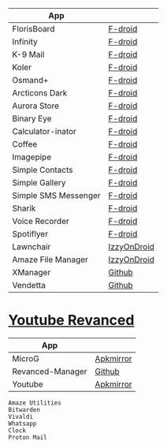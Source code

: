 |App||
|-|-|
|FlorisBoard|[F-droid](https://f-droid.org/en/packages/dev.patrickgold.florisboard/)|
|Infinity|[F-droid](https://f-droid.org/packages/ml.docilealligator.infinityforreddit/)|
|K-9 Mail|[F-droid](https://f-droid.org/packages/com.fsck.k9/)|
|Koler|[F-droid](https://f-droid.org/packages/com.chooloo.www.koler/)|
|Osmand+|[F-droid](https://f-droid.org/en/packages/net.osmand.plus/)|
|Arcticons Dark|[F-droid](https://f-droid.org/packages/com.donnnno.arcticons/)|
|Aurora Store|[F-droid](https://f-droid.org/en/packages/com.aurora.store/)|
|Binary Eye|[F-droid](https://f-droid.org/en/packages/de.markusfisch.android.binaryeye/)|
|Calculator-inator |[F-droid](https://f-droid.org/packages/com.inator.calculator/)|
|Coffee|[F-droid](https://f-droid.org/packages/com.github.muellerma.coffee/)|
|Imagepipe|[F-droid](https://f-droid.org/en/packages/de.kaffeemitkoffein.imagepipe/)|
|Simple Contacts|[F-droid](https://f-droid.org/en/packages/com.simplemobiletools.contacts.pro/)|
|Simple Gallery|[F-droid](https://f-droid.org/en/packages/com.simplemobiletools.gallery.pro/)|
|Simple SMS Messenger|[F-droid](https://f-droid.org/en/packages/com.simplemobiletools.smsmessenger/)|
|Sharik|[F-droid](https://f-droid.org/en/packages/dev.marchello.sharik/)|
|Voice Recorder|[F-droid](https://f-droid.org/en/packages/com.simplemobiletools.voicerecorder/)|
|Spotiflyer|[F-droid](https://f-droid.org/packages/com.shabinder.spotiflyer/)|
|Lawnchair|[IzzyOnDroid](https://android.izzysoft.de/repo/apk/app.lawnchair)|
|Amaze File Manager|[IzzyOnDroid](https://apt.izzysoft.de/fdroid/index/apk/com.amaze.filemanager)|
|XManager|[Github](https://github.com/xManager-App/xManager/releases/)|
|Vendetta|[Github](https://github.com/vendetta-mod/VendettaManager/releases)| 

# [Youtube Revanced](https://www.reddit.com/r/revancedapp/comments/xlcny9/revanced_manager_guide_for_dummies/)

|App||
|-|-|
|MicroG|[Apkmirror](https://www.apkmirror.com/apk/team-vanced/microg-youtube-vanced/microg-youtube-vanced-0-2-24-220220-release/vanced-microg-0-2-24-220220-android-apk-download/)|
|Revanced-Manager|[Github](https://github.com/revanced/revanced-manager/releases/)|
|Youtube|[Apkmirror](https://www.apkmirror.com/apk/google-inc/youtube/youtube-18-19-35-release/youtube-18-19-35-android-apk-download/)|


```
Amaze Utilities
Bitwarden
Vivaldi
Whatsapp
Clock
Proton Mail
```
